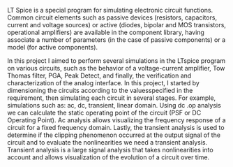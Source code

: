 LT Spice is a special program for simulating electronic circuit functions. Common circuit elements such as passive devices (resistors, capacitors, current and voltage sources) or active (diodes, bipolar and MOS transistors, operational amplifiers) are available in the component library, having associate a number of parameters (in the case of passive components) or a model (for active components).

In this project I aimed to perform several simulations in the LTspice program on various circuits, such as the behavior of a voltage-current amplifier, Tow Thomas filter, PGA, Peak Detect, and finally, the verification and characterization of the analog interface.
In this project, I started by dimensioning the circuits according to the values ​​specified in the requirement, then simulating each circuit in several stages. For example, simulations such as: ac, dc, transient, linear domain. Using dc .op analysis we can calculate the static operating point of the circuit (PSF or DC Operating Point). Ac analysis allows visualizing the frequency response of a circuit for a fixed frequency domain. Lastly, the transient analysis is used to determine if the clipping phenomenon occurred at the output signal of the circuit and to evaluate the nonlinearities we need a transient analysis. Transient analysis is a large signal analysis that takes nonlinearities into account and allows visualization of the evolution of a circuit over time.
